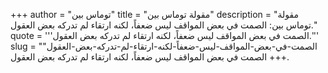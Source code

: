 +++
author = "توماس بين"
title = "مقولة توماس بين"
description = "مقولة توماس بين: الصمت في بعض المواقف ليس ضعفاً، لكنه ارتقاء لم تدركه بعض العقول."
quote = '''الصمت في بعض المواقف ليس ضعفاً، لكنه ارتقاء لم تدركه بعض العقول.''' 
slug = "الصمت-في-بعض-المواقف-ليس-ضعفاً-لكنه-ارتقاء-لم-تدركه-بعض-العقول"
+++
الصمت في بعض المواقف ليس ضعفاً، لكنه ارتقاء لم تدركه بعض العقول.

